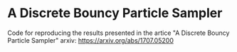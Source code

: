 # A Discrete Bouncy Particle Sampler

Code for reproducing the results presented in the artice "A Discrete Bouncy Particle Sampler"
arxiv: https://arxiv.org/abs/1707.05200